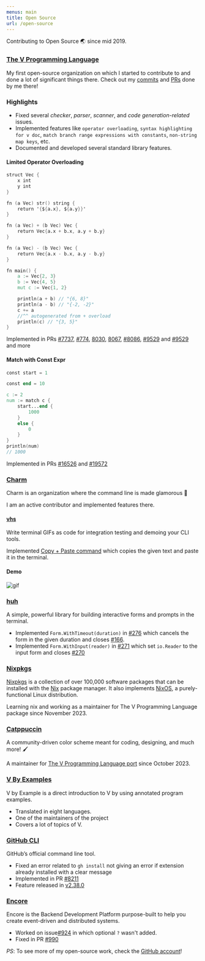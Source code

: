 ```yaml
---
menus: main
title: Open Source
url: /open-source
---
```


Contributing to Open Source 🌏 since mid 2019.

### [The V Programming Language](https://vlang.io/)

My first open-source organization on which I started to contribute to and done a lot of significant things there. Check out my [commits](https://github.com/vlang/v/commits?author=Delta456) and [PRs](https://github.com/vlang/v/pulls/Delta456) done by me there!

### Highlights

- Fixed several _checker_, _parser_, _scanner_, and _code generation-related_ issues.
- Implemented features like `operator overloading`, `syntax highlighting for v doc`, `match branch range expressions with constants`, `non-string map keys`, etc.
- Documented and developed several standard library features.

#### Limited Operator Overloading

```v
struct Vec {
    x int
    y int
}

fn (a Vec) str() string {
    return '{${a.x}, ${a.y}}'
}

fn (a Vec) + (b Vec) Vec {
    return Vec{a.x + b.x, a.y + b.y}
}

fn (a Vec) - (b Vec) Vec {
    return Vec{a.x - b.x, a.y - b.y}
}

fn main() {
    a := Vec{2, 3}
    b := Vec{4, 5}
    mut c := Vec{1, 2}

    println(a + b) // "{6, 8}"
    println(a - b) // "{-2, -2}"
    c += a
    //^^ autogenerated from + overload
    println(c) // "{3, 5}"
}
```

Implemented in PRs [#7737](https://github.com/vlang/v/pull/7737), [#774](https://github.com/vlang/v/pull/7774), [8030](https://github.com/vlang/v/pull/8030), [8067](https://github.com/vlang/v/pull/8067), [#8086](https://github.com/vlang/v/pull/8086), [#9529](https://github.com/vlang/v/pull/9529) and [#9529](https://github.com/vlang/v/pull/9529) and more

#### Match with Const Expr

```v
const start = 1

const end = 10

c := 2
num := match c {
    start...end {
        1000
    }
    else {
        0
    }
}
println(num)
// 1000
```

Implemented in PRs [#16526](https://github.com/vlang/v/pull/16526) and [#19572](https://github.com/vlang/v/pull/19572)

### [Charm](https://charm.sh/)

Charm is an organization where the command line is made glamorous 🌠

I am an active contributor and implemented features there.

#### [vhs](https://github.com/charmbracelet/vhs)

Write terminal GIFs as code for integration testing and demoing your CLI tools.

Implemented [Copy + Paste command](https://github.com/charmbracelet/vhs/pull/376) which copies the given text and paste it in the terminal.

#### Demo

![gif](/images/clipboard.gif)

### [huh](https://github.com/charmbracelet/huh)

A simple, powerful library for building interactive forms and prompts in the terminal.

- Implemented `Form.WithTimeout(duration)` in [#276](https://github.com/charmbracelet/huh/pull/276) which cancels the form in the given duration and closes [#166](https://github.com/charmbracelet/huh/issues/166).
- Implemented `Form.WithInput(reader)` in [#271](https://github.com/charmbracelet/huh/pull/271) which set `io.Reader` to the input form and closes [#270](https://github.com/charmbracelet/huh/issues/270)

### [Nixpkgs](https://github.com/NixOS/nixpkgs)

[Nixpkgs](https://github.com/nixos/nixpkgs) is a collection of over
100,000 software packages that can be installed with the
[Nix](https://nixos.org/nix/) package manager. It also implements
[NixOS](https://nixos.org/nixos/), a purely-functional Linux distribution.

Learning nix and working as a maintainer for The V Programming Language package since November 2023.

### [Catppuccin](https://catppuccin.com/)

A community-driven color scheme meant for coding, designing, and much more! 🖌️

A maintainer for [The V Programming Language port](https://github.com/catppuccin/v) since October 2023.

### [V By Examples](https://github.com/v-community/v_by_example)

V by Example is a direct introduction to V by using annotated program examples.

- Translated in eight languages.
- One of the maintainers of the project
- Covers a lot of topics of V.

### [GitHub CLI](https://github.com/cli/cli)

GitHub’s official command line tool.

- Fixed an error related to `gh install` not giving an error if extension already installed with a clear message
- Implemented in PR [#8211](https://github.com/cli/cli/pull/8211)
- Feature released in [v2.38.0](https://github.com/cli/cli/releases/tag/v2.38.0)

### [Encore](https://encore.dev)

Encore is the Backend Development Platform purpose-built to help you create event-driven and distributed systems.

- Worked on issue[#924](https://github.com/encoredev/encore/issues/924) in which optional `?` wasn't added.
- Fixed in PR [#990](https://github.com/encoredev/encore/pull/990)

_PS_: To see more of my open-source work, check the [GitHub account](https://github.com/delta456)!
